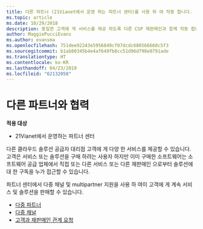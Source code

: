 ```yaml
---
title: 다른 파트너 (21Vianet에서 운영 하는 파트너 센터)를 사용 하 여 작동 합니다.
ms.topic: article
ms.date: 10/29/2018
description: 동일한 고객에 게 서비스를 제공 하도록 다른 CSP 재판매인과 함께 작동 합니다.
author: MaggiePucciEvans
ms.author: evansma
ms.openlocfilehash: 751dee92243e5956849cf07dcdc680566660c5f3
ms.sourcegitcommit: b1ab80345b4e4af649fb8cc51d96d798e0791ade
ms.translationtype: HT
ms.contentlocale: ko-KR
ms.lasthandoff: 04/23/2019
ms.locfileid: "62132058"
---
```

# <a name="work-with-other-partners"></a>다른 파트너와 협력

**적용 대상**

-   21Vianet에서 운영하는 파트너 센터


다른 클라우드 솔루션 공급자 대리점 고객에 게 다양 한 서비스를 제공할 수 있습니다. 고객은 서비스 또는 솔루션을 구매 하려는 사용자 하지만 이미 구매한 소프트웨어는 소프트웨어 공급 업체에서 직접 또는 다른 서비스 또는 다른 재판매인 으로부터 솔루션에 대 한 구독을 누가 접근할 수 있습니다. 

파트너 센터에서 다중 채널 및 multipartner 지원을 사용 하 여이 고객에 게 계속 서비스 및 솔루션을 판매할 수 있습니다.

-   [다중 파트너](multipartner.md)
-   [다중 채널](multichannel.md)
-   [고객과 재판매인 관계 요청](request-a-relationship-with-a-customer.md)
